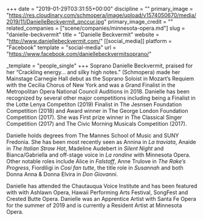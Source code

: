 +++
date = "2019-01-29T03:31:55+00:00"
discipline = ""
primary_image = "https://res.cloudinary.com/schmopera/image/upload/v1574050670/media/2019/11/DanielleBeckvermit_qnccur.jpg"
primary_image_credit = ""
related_companies = ["scene/companies/minnesota-opera.md"]
slug = "danielle-beckvermit"
title = "Danielle Beckvermit"
website = "http://www.daniellebeckvermit.com/"
[[social_media]]
platform = "Facebook"
template = "social-media"
url = "https://www.facebook.com/daniellebeckvermitsoprano/"

_template = "people_single"
+++
Soprano Danielle Beckvermit, praised for her “Crackling energy... and silky high notes.” (Schmopera) made her Mainstage Carnegie Hall debut as the Soprano Soloist in Mozart’s Requiem with the Cecilia Chorus of New York and was a Grand Finalist in the Metropolitan Opera National Council Auditions in 2018. Danielle has been recognized by several other major competitions including being a Finalist in the Lotte Lenya Competiton (2019) Finalist in The Jesnsen Foundation Competition (2018) and Award winner in The George London Foundation Competition (2017). She was First prize winner in The Classical Singer Competition (2017) and The Civic Morning Musicals Competition (2017). 

Danielle holds degrees from The Mannes School of Music and SUNY Fredonia. She has been most recently seen as Annina in _La traviata_, Anaide in _The Italian Straw Hat_, Madeline Audebert in _Silent Night_ and Bianca/Gabriella and off-stage voice in _La rondine_ with Minnesota Opera. Other notable roles include Alice in _Falstaff_, Anne Trulove in _The Rake’s Progress_, Fiordiligi in _Cosí fan tutte_, the title role in _Susannah_ and both Donna Anna & Donna Elvira in _Don Giovanni_. 

Danielle has attended the Chautauqua Voice Institute and has been featured with with Ashlawn Opera, Hawaii Performing Arts Festival, SongFest and Crested Butte Opera. Danielle was an Apprentice Artist with Santa Fe Opera for the summer of 2019 and is currently a Resident Artist at Minnesota Opera.